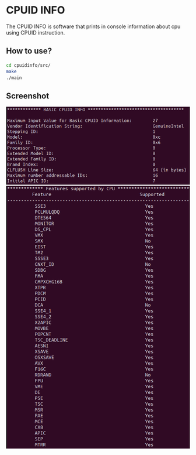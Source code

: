 # CPUID INFO

The CPUID INFO is software that prints in console information about cpu using CPUID instruction.

## How to use?

```bash
cd cpuidinfo/src/ 
make 
./main
```
## Screenshot
![example01](https://github.com/LucasTracker/cpuidinfo/blob/main/screenshot/example01.png?raw=true)
![example02](https://github.com/LucasTracker/cpuidinfo/blob/main/screenshot/example02.png?raw=true)
